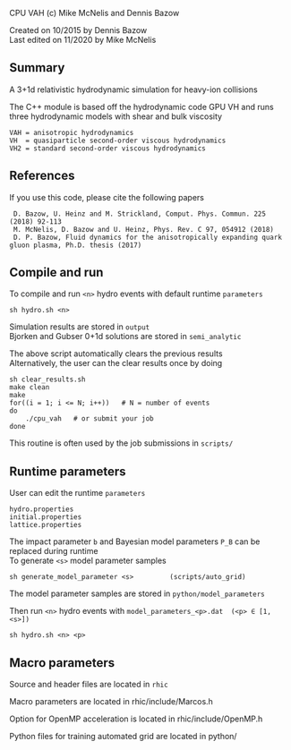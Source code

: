 CPU VAH (c) Mike McNelis and Dennis Bazow

Created on 10/2015 by Dennis Bazow\
Last edited on 11/2020 by Mike McNelis


## Summary
A 3+1d relativistic hydrodynamic simulation for heavy-ion collisions

The C++ module is based off the hydrodynamic code GPU VH and runs three hydrodynamic models with shear and bulk viscosity

    VAH = anisotropic hydrodynamics
    VH  = quasiparticle second-order viscous hydrodynamics
    VH2 = standard second-order viscous hydrodynamics


## References

If you use this code, please cite the following papers

     D. Bazow, U. Heinz and M. Strickland, Comput. Phys. Commun. 225 (2018) 92-113    
     M. McNelis, D. Bazow and U. Heinz, Phys. Rev. C 97, 054912 (2018)
     D. P. Bazow, Fluid dynamics for the anisotropically expanding quark gluon plasma, Ph.D. thesis (2017)


## Compile and run
To compile and run `<n>` hydro events with default runtime `parameters`

    sh hydro.sh <n>     

Simulation results are stored in `output`\
Bjorken and Gubser 0+1d solutions are stored in `semi_analytic`

The above script automatically clears the previous results\
Alternatively, the user can the clear results once by doing

    sh clear_results.sh
    make clean
    make
    for((i = 1; i <= N; i++))   # N = number of events
    do
        ./cpu_vah   # or submit your job
    done
    
This routine is often used by the job submissions in `scripts/`


## Runtime parameters

User can edit the runtime `parameters`

    hydro.properties
    initial.properties
    lattice.properties

The impact parameter `b` and Bayesian model parameters `P_B` can be replaced during runtime\
To generate `<s>` model parameter samples

    sh generate_model_parameter <s>         (scripts/auto_grid)
    
The model parameter samples are stored in `python/model_parameters`

Then run `<n>` hydro events with `model_parameters_<p>.dat  (<p> ∈ [1, <s>])`

    sh hydro.sh <n> <p>    


## Macro parameters


Source and header files are located in `rhic`

Macro parameters are located in rhic/include/Marcos.h

Option for OpenMP acceleration is located in rhic/include/OpenMP.h

Python files for training automated grid are located in python/
